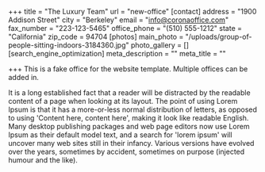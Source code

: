 +++
title = "The Luxury Team"
url = "new-office"
[contact]
address = "1900 Addison Street"
city = "Berkeley"
email = "info@coronaoffice.com"
fax_number = "223-123-5465"
office_phone = "(510) 555-1212"
state = "California"
zip_code = 94704
[photos]
main_photo = "/uploads/group-of-people-sitting-indoors-3184360.jpg"
photo_gallery = []
[search_engine_optimization]
meta_description = ""
meta_title = ""

+++
This is a fake office for the website template. Multiple offices can be added in.

It is a long established fact that a reader will be distracted by the readable content of a page when looking at its layout. The point of using Lorem Ipsum is that it has a more-or-less normal distribution of letters, as opposed to using 'Content here, content here', making it look like readable English. Many desktop publishing packages and web page editors now use Lorem Ipsum as their default model text, and a search for 'lorem ipsum' will uncover many web sites still in their infancy. Various versions have evolved over the years, sometimes by accident, sometimes on purpose (injected humour and the like).